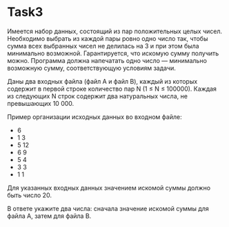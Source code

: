 # Task3
Имеется набор данных, состоящий из пар положительных целых чисел. Необходимо выбрать из каждой пары ровно одно число так, чтобы сумма всех выбранных чисел не делилась на 3 и при этом была минимально возможной. Гарантируется, что искомую сумму получить можно. Программа должна напечатать одно число — минимально возможную сумму, соответствующую условиям задачи.

Даны два входных файла (файл A и файл B), каждый из которых содержит в первой строке количество пар N (1 ≤ N ≤ 100000). Каждая из следующих N строк содержит два натуральных числа, не превышающих 10 000.

Пример организации исходных данных во входном файле:

* 6
* 1 3
* 5 12
* 6 9
* 5 4
* 3 3
* 1 1

Для указанных входных данных значением искомой суммы должно быть число 20.

В ответе укажите два числа: сначала значение искомой суммы для файла А, затем для файла B.